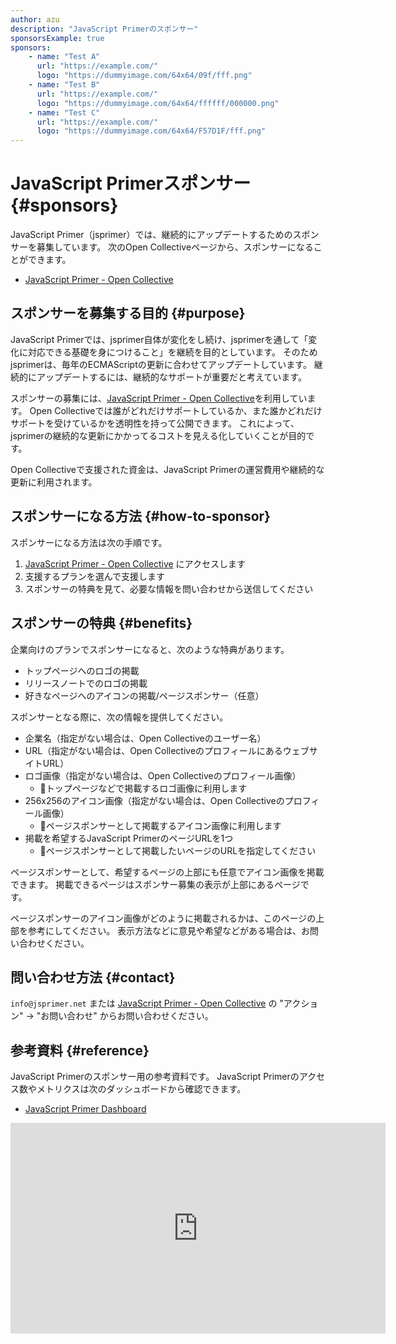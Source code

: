 ```yaml
---
author: azu
description: "JavaScript Primerのスポンサー"
sponsorsExample: true
sponsors:
    - name: "Test A"
      url: "https://example.com/"
      logo: "https://dummyimage.com/64x64/09f/fff.png"
    - name: "Test B"
      url: "https://example.com/"
      logo: "https://dummyimage.com/64x64/ffffff/000000.png"
    - name: "Test C"
      url: "https://example.com/"
      logo: "https://dummyimage.com/64x64/F57D1F/fff.png"
---
```


# JavaScript Primerスポンサー {#sponsors}

JavaScript Primer（jsprimer）では、継続的にアップデートするためのスポンサーを募集しています。
次のOpen Collectiveページから、スポンサーになることができます。

- [JavaScript Primer - Open Collective](https://opencollective.com/jsprimer)

## スポンサーを募集する目的 {#purpose}

JavaScript Primerでは、jsprimer自体が変化をし続け、jsprimerを通して「変化に対応できる基礎を身につけること」を継続を目的としています。
そのためjsprimerは、毎年のECMAScriptの更新に合わせてアップデートしています。
継続的にアップデートするには、継続的なサポートが重要だと考えています。

スポンサーの募集には、[JavaScript Primer - Open Collective](https://opencollective.com/jsprimer)を利用しています。
Open Collectiveでは誰がどれだけサポートしているか、また誰かどれだけサポートを受けているかを透明性を持って公開できます。
これによって、jsprimerの継続的な更新にかかってるコストを見える化していくことが目的です。

Open Collectiveで支援された資金は、JavaScript Primerの運営費用や継続的な更新に利用されます。

## スポンサーになる方法 {#how-to-sponsor}

スポンサーになる方法は次の手順です。

1. [JavaScript Primer - Open Collective](https://opencollective.com/jsprimer) にアクセスします
2. 支援するプランを選んで支援します
3. スポンサーの特典を見て、必要な情報を問い合わせから送信してください

## スポンサーの特典 {#benefits}

企業向けのプランでスポンサーになると、次のような特典があります。

- トップページへのロゴの掲載
- リリースノートでのロゴの掲載
- 好きなページへのアイコンの掲載/ページスポンサー（任意）

スポンサーとなる際に、次の情報を提供してください。

- 企業名（指定がない場合は、Open Collectiveのユーザー名）
- URL（指定がない場合は、Open CollectiveのプロフィールにあるウェブサイトURL）
- ロゴ画像（指定がない場合は、Open Collectiveのプロフィール画像）
  - 📝トップページなどで掲載するロゴ画像に利用します
- 256x256のアイコン画像（指定がない場合は、Open Collectiveのプロフィール画像）
  - 📝ページスポンサーとして掲載するアイコン画像に利用します
- 掲載を希望するJavaScript PrimerのページURLを1つ
  - 📝ページスポンサーとして掲載したいページのURLを指定してください

ページスポンサーとして、希望するページの上部にも任意でアイコン画像を掲載できます。
掲載できるページはスポンサー募集の表示が上部にあるページです。

ページスポンサーのアイコン画像がどのように掲載されるかは、このページの上部を参考にしてください。
表示方法などに意見や希望などがある場合は、お問い合わせください。

## 問い合わせ方法 {#contact}

`info@jsprimer.net` または [JavaScript Primer - Open Collective](https://opencollective.com/jsprimer) の "アクション" → "お問い合わせ" からお問い合わせください。

## 参考資料 {#reference}

JavaScript Primerのスポンサー用の参考資料です。
JavaScript Primerのアクセス数やメトリクスは次のダッシュボードから確認できます。

- [JavaScript Primer Dashboard](https://lookerstudio.google.com/u/0/reporting/5079dfdf-681c-4db7-a216-77c842fdae45/page/p_ajx9imd6zc)

<iframe class="iframe-looker" width="600" height="337" src="https://lookerstudio.google.com/embed/reporting/5079dfdf-681c-4db7-a216-77c842fdae45/page/p_ajx9imd6zc" frameborder="0" style="border:0" allowfullscreen sandbox="allow-storage-access-by-user-activation allow-scripts allow-same-origin allow-popups allow-popups-to-escape-sandbox"></iframe>

<!-- モバイルではiframeを非表示 -->
<style>
@media (max-width: 600px) {
    .iframe-looker {
        display: none;
    }
}
</style>
